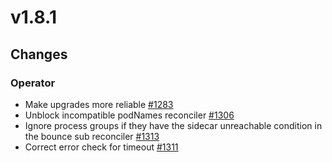# v1.8.1

## Changes

### Operator

- Make upgrades more reliable [#1283](https://github.com/FoundationDB/fdb-kubernetes-operator/pull/1283)
- Unblock incompatible podNames reconciler [#1306](https://github.com/FoundationDB/fdb-kubernetes-operator/pull/1306)
- Ignore process groups if they have the sidecar unreachable condition in the bounce sub reconciler [#1313](https://github.com/FoundationDB/fdb-kubernetes-operator/pull/1313)
- Correct error check for timeout [#1311](https://github.com/FoundationDB/fdb-kubernetes-operator/pull/1311)

